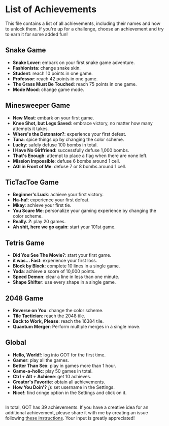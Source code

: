 # List of Achievements

This file contains a list of all achievements, including their names and how to unlock them.
If you're up for a challenge, choose an achievement and try to earn it for some added fun!


## Snake Game

- **Snake Lover**: embark on your first snake game adventure.
- **Fashionista**: change snake skin.
- **Student**: reach 10 points in one game.
- **Professor**: reach 42 points in one game.
- **The Grass Must Be Touched**: reach 75 points in one game.
- **Mode Mood**: change game mode.


## Minesweeper Game

- **New Meat**: embark on your first game.
- **Knee Shot, but Legs Saved**: embrace victory, no matter how many attempts it takes.
- **Where's the Detonator?**: experience your first defeat.
- **Tuna**: spice things up by changing the color scheme.
- **Lucky**: safely defuse 100 bombs in total.
- **I Have No Girlfriend**: successfully defuse 1,000 bombs.
- **That's Enough**: attempt to place a flag when there are none left.
- **Mission Impossible**: defuse 6 bombs around 1 cell.
- **AGI in Front of Me**: defuse 7 or 8 bombs around 1 cell.


## TicTacToe Game

- **Beginner's Luck**: achieve your first victory.
- **Ha-ha!**: experience your first defeat.
- **Mkay**: achieve your first tie.
- **You Scare Me**: personalize your gaming experience by changing the color scheme.
- **Really..?**: play 20 games.
- **Ah shit, here we go again**: start your 101st game.


## Tetris Game

- **Did You See The Movie?**: start your first game.
- **it was... Fast**: experience your first loss.
- **Block by Block**: complete 10 lines in a single game.
- **Yoda**: achieve a score of 10,000 points.
- **Speed Demon**: clear a line in less than one minute.
- **Shape Shifter**: use every shape in a single game.


## 2048 Game

- **Reverse on You**: change the color scheme.
- **Tile Tactician**: reach the 2048 tile.
- **Back to Work, Please**: reach the 16384 tile.
- **Quantum Merger**: Perform multiple merges in a single move.


## Global

- **Hello, World!**: log into GOT for the first time.
- **Gamer**: play all the games.
- **Better Than Sex**: play in games more than 1 hour.
- **Game-a-holic**: play 50 games in total.
- **Ctrl + Alt + Achieve**: get 10 achieves.
- **Creator's Favorite**: obtain all achievements.
- **How You Doin'? ;)**: set username in the Settings.
- **Nice!**: find cringe option in the Settings and click on it.


##

In total, GOT has 39 achievements. 
If you have a creative idea for an additional achievement, please share it with me by creating an issue following 
[these instructions](https://github.com/zluuba/games-of-terminal/tree/main/docs/issue_reporting_guide.md).
Your input is greatly appreciated!
